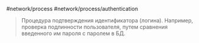 #network/process #network/process/authentication

> Процедура подтверждения идентификатора (логина). Например, проверка подлинности пользователя, путем сравнения введенного им пароля с паролем в БД.

